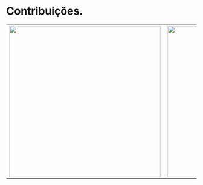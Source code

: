 # Contribuições.
<center>
<table>
  <tr>
      <td><img width="400px" align="left" src="https://github-readme-stats.vercel.app/api/top-langs/?username=andrevnl&hide=html&layout=compact&theme=dark" /></td>
      <td><img width="400px" align="left" src="https://github-readme-stats.vercel.app/api?username=andrevnl&theme=dark" /></td>
  </tr>  
</table>
</center>
